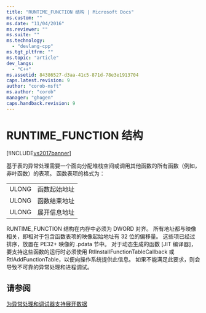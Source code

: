 ```yaml
---
title: "RUNTIME_FUNCTION 结构 | Microsoft Docs"
ms.custom: ""
ms.date: "11/04/2016"
ms.reviewer: ""
ms.suite: ""
ms.technology: 
  - "devlang-cpp"
ms.tgt_pltfrm: ""
ms.topic: "article"
dev_langs: 
  - "C++"
ms.assetid: 84386527-d3aa-41c5-871d-78e3e1913704
caps.latest.revision: 9
author: "corob-msft"
ms.author: "corob"
manager: "ghogen"
caps.handback.revision: 9
---
```

# RUNTIME_FUNCTION 结构
[!INCLUDE[vs2017banner](../assembler/inline/includes/vs2017banner.md)]

基于表的异常处理需要一个面向分配堆栈空间或调用其他函数的所有函数（例如，非叶函数）的表项。  函数表项的格式为：  
  
|||  
|-|-|  
|ULONG|函数起始地址|  
|ULONG|函数结束地址|  
|ULONG|展开信息地址|  
  
 RUNTIME\_FUNCTION 结构在内存中必须为 DWORD 对齐。  所有地址都与映像相关，即相对于包含函数表项的映像起始地址有 32 位的偏移量。  这些项已经过排序，放置在 PE32\+ 映像的 .pdata 节中。  对于动态生成的函数 \[JIT 编译器\]，要支持这些函数的运行时必须使用 RtlInstallFunctionTableCallback 或 RtlAddFunctionTable，以便向操作系统提供此信息。  如果不能满足此要求，则会导致不可靠的异常处理和进程调试。  
  
## 请参阅  
 [为异常处理和调试器支持展开数据](../build/unwind-data-for-exception-handling-debugger-support.md)